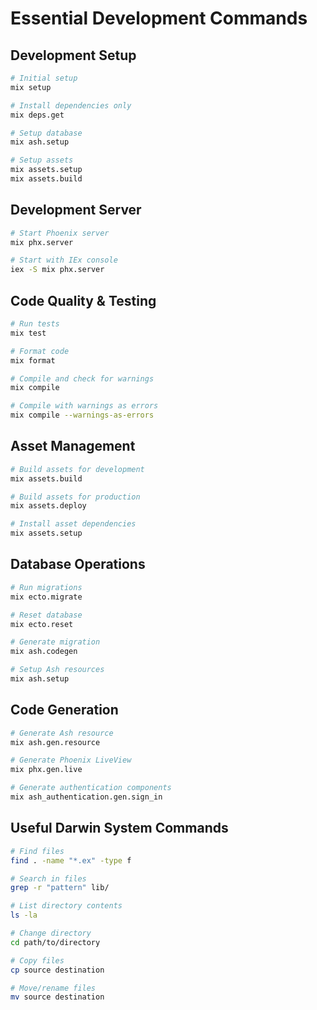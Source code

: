 # Essential Development Commands

## Development Setup
```bash
# Initial setup
mix setup

# Install dependencies only
mix deps.get

# Setup database
mix ash.setup

# Setup assets
mix assets.setup
mix assets.build
```

## Development Server
```bash
# Start Phoenix server
mix phx.server

# Start with IEx console
iex -S mix phx.server
```

## Code Quality & Testing
```bash
# Run tests
mix test

# Format code
mix format

# Compile and check for warnings
mix compile

# Compile with warnings as errors
mix compile --warnings-as-errors
```

## Asset Management
```bash
# Build assets for development
mix assets.build

# Build assets for production
mix assets.deploy

# Install asset dependencies
mix assets.setup
```

## Database Operations
```bash
# Run migrations
mix ecto.migrate

# Reset database
mix ecto.reset

# Generate migration
mix ash.codegen

# Setup Ash resources
mix ash.setup
```

## Code Generation
```bash
# Generate Ash resource
mix ash.gen.resource

# Generate Phoenix LiveView
mix phx.gen.live

# Generate authentication components
mix ash_authentication.gen.sign_in
```

## Useful Darwin System Commands
```bash
# Find files
find . -name "*.ex" -type f

# Search in files
grep -r "pattern" lib/

# List directory contents
ls -la

# Change directory
cd path/to/directory

# Copy files
cp source destination

# Move/rename files
mv source destination
```